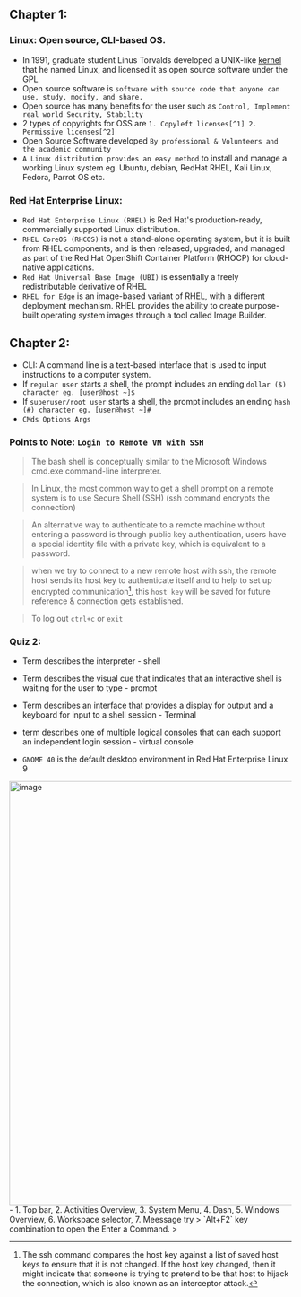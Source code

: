 ## Chapter 1:
### Linux: Open source, CLI-based OS.
- In 1991, graduate student Linus Torvalds developed a UNIX-like [kernel](https://www.redhat.com/en/topics/linux/what-is-the-linux-kernel) that he named Linux, and licensed it as open source software under the GPL
- Open source software is `software with source code that anyone can use, study, modify, and share.`
- Open source has many benefits for the user such as `Control, Implement real world Security, Stability`
- 2 types of copyrights for OSS are `1. Copyleft licenses[^1] 2. Permissive licenses[^2]`
- Open Source Software  developed `By professional & Volunteers and the academic community`
- `A Linux distribution provides an easy method` to install and manage a working Linux system eg. Ubuntu, debian, RedHat RHEL, Kali Linux, Fedora, Parrot OS etc.

### Red Hat Enterprise Linux:
- `Red Hat Enterprise Linux (RHEL)` is Red Hat's production-ready, commercially supported Linux distribution. 
- `RHEL CoreOS (RHCOS)` is not a stand-alone operating system, but it is built from RHEL components, and is then released, upgraded, and managed as part of the Red Hat OpenShift Container Platform (RHOCP) for cloud-native applications.
- `Red Hat Universal Base Image (UBI)` is essentially a freely redistributable derivative of RHEL
- `RHEL for Edge` is an image-based variant of RHEL, with a different deployment mechanism. RHEL provides the ability to create purpose-built operating system images through a tool called Image Builder.

## Chapter 2:
- CLI: A command line is a text-based interface that is used to input instructions to a computer system.
- If `regular user` starts a shell, the prompt includes an ending `dollar ($) character eg. [user@host ~]$`
- If `superuser/root user` starts a shell, the prompt includes an ending `hash (#) character eg. [user@host ~]#`
- `CMds Options Args`

### Points to Note: `Login to Remote VM with SSH`
> The bash shell is conceptually similar to the Microsoft Windows cmd.exe command-line interpreter.

> In Linux, the most common way to get a shell prompt on a remote system is to use Secure Shell (SSH) (ssh command encrypts the connection)

> An alternative way to authenticate to a remote machine without entering a password is through public key authentication, users have a special identity file with a private key, which is equivalent to a password. 

> when we try to connect to a new remote host with ssh, the remote host sends its host key to authenticate itself and to help to set up encrypted communication[^3], this `host key` will be saved for future reference & connection gets established.

> To log out `ctrl+c` or `exit`

### Quiz 2:
- Term describes the interpreter - shell
- Term describes the visual cue that indicates that an interactive shell is waiting for the user to type - prompt
- Term describes an interface that provides a display for output and a keyboard for input to a shell session - Terminal
- term describes one of multiple logical consoles that can each support an independent login session - virtual console

- `GNOME 40` is the default desktop environment in Red Hat Enterprise Linux 9
<img width="756" alt="image" src="https://user-images.githubusercontent.com/40174034/236505951-184a384f-75bd-41de-a6e3-912289c61496.png">
- 1. Top bar, 2. Activities Overview, 3. System Menu, 4. Dash, 5. Windows Overview, 6. Workspace selector, 7. Meessage try
> `Alt+F2` key combination to open the Enter a Command.
> 




































[^1]: Copyleft, or "share-alike" licenses, require that anyone who distributes the source code, with or without changes, must pass along the freedom for others to also copy, change, and distribute the code. Common copyleft licenses include the GNU General Public License (GPL) and the Lesser GNU Public License (LGPL).

[^2]: Permissive licenses maximize the reusability of source code. You can use the source for any purpose if the copyright and license statements are preserved, including reusing code under more restrictive or proprietary licenses. Examples of permissive licenses include the MIT/X11 license, the Simplified BSD license, and the Apache Software License 2.0

[^3]: The ssh command compares the host key against a list of saved host keys to ensure that it is not changed. If the host key changed, then it might indicate that someone is trying to pretend to be that host to hijack the connection, which is also known as an interceptor attack.
